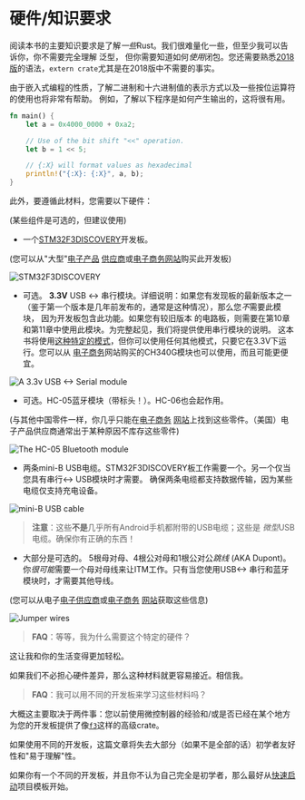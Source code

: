 # 硬件/知识要求

阅读本书的主要知识要求是了解*一些*Rust。我们很难量化一些，但至少我可以告诉你，你不需要完全理解
泛型， 但你需要知道如何*使用*闭包。您还需要熟悉[2018版]的语法，`extern crate`尤其是在2018版中不需要的事实。

[2018版]: https://rust-lang-nursery.github.io/edition-guide/

由于嵌入式编程的性质，了解二进制和十六进制值的表示方式以及一些按位运算符的使用也将非常有帮助。
例如，了解以下程序是如何产生输出的，这将很有用。

```rust
fn main() {
    let a = 0x4000_0000 + 0xa2;

    // Use of the bit shift "<<" operation.
    let b = 1 << 5;

    // {:X} will format values as hexadecimal
    println!("{:X}: {:X}", a, b);
}
```

此外，要遵循此材料，您需要以下硬件：

(某些组件是可选的，但建议使用)

- 一个[STM32F3DISCOVERY]开发板。

[STM32F3DISCOVERY]: http://www.st.com/en/evaluation-tools/stm32f3discovery.html

(您可以从"大型"[电子产品][0] [供应商][1]或[电子商务][2][网站][3]购买此开发板)

[0]: http://www.mouser.com/ProductDetail/STMicroelectronics/STM32F3DISCOVERY
[1]: http://www.digikey.com/product-detail/en/stmicroelectronics/STM32F3DISCOVERY/497-13192-ND
[2]: https://www.aliexpress.com/wholesale?SearchText=stm32f3discovery
[3]: http://www.ebay.com/sch/i.html?_nkw=stm32f3discovery

<p>
<img title="STM32F3DISCOVERY" src="../assets/f3.jpg">
</p>

- 可选。 **3.3V** USB <-> 串行模块。详细说明：如果您有发现板的最新版本之一
  （鉴于第一个版本是几年前发布的，通常是这种情况），那么您*不*需要此模块， 因为开发板包含此功能。如果您有较旧版本
  的电路板，则需要在第10章和第11章中使用此模块。为完整起见，我们将提供使用串行模块的说明。
  这本书将使用[这种特定的模式][sparkfun]，但你可以使用任何其他模式，只要它在3.3V下运行。您可以从
  [电子商务][4]网站购买的CH340G模块也可以使用，而且可能更便宜。

[sparkfun]: https://www.sparkfun.com/products/9873
[4]: https://www.aliexpress.com/wholesale?SearchText=CH340G

<p>
<img title="A 3.3v USB <-> Serial module" src="../assets/serial.jpg">
</p>

- 可选。HC-05蓝牙模块（带标头！）。HC-06也会起作用。

(与其他中国零件一样，你几乎只能在[电子商务][5] [网站][6]上找到这些零件。（美国）电子产品供应商通常出于某种原因不库存这些零件)

[5]: http://www.ebay.com/sch/i.html?_nkw=hc-05
[6]: https://www.aliexpress.com/wholesale?SearchText=hc-05

<p>
<img title="The HC-05 Bluetooth module" src="../assets/bluetooth.jpg">
</p>

- 两条mini-B USB电缆。STM32F3DISCOVERY板工作需要一个。另一个仅当您具有串行<-> USB模块时才需要。
  确保两条电缆都支持数据传输，因为某些电缆仅支持充电设备。

<p>
<img title="mini-B USB cable" src="../assets/usb-cable.jpg">
</p>

> **注意**：这些**不是**几乎所有Android手机都附带的USB电缆；这些是
> *微型*USB电缆。确保你有正确的东西！

- 大部分是可选的。 5根母对母、4根公对母和1根公对公*跳线* (AKA Dupont)。
  你*很可能*需要一个母对母线来让ITM工作。只有当您使用USB<-> 串行和蓝牙模块时，才需要其他导线。

(您可以从电子[电子供应商][7]或[电子商务][8] [网站][9]获取这些信息)

[7]: https://www.adafruit.com/categories/306
[8]: http://www.ebay.com/sch/i.html?_nkw=dupont+wire
[9]: https://www.aliexpress.com/wholesale?SearchText=dupont+wire

<p>
<img title="Jumper wires" src="../assets/jumper-wires.jpg">
</p>

> **FAQ**：等等，我为什么需要这个特定的硬件？

这让我和你的生活变得更加轻松。

如果我们不必担心硬件差异，那么这种材料就更容易接近。相信我。

> **FAQ**：我可以用不同的开发板来学习这些材料吗？

大概这主要取决于两件事：您以前使用微控制器的经验和/或是否已经在某个地方为您的开发板提供了像[`f3`]这样的高级crate。

[`f3`]: https://docs.rs/f3

如果使用不同的开发板，这篇文章将失去大部分（如果不是全部的话）初学者友好性和"易于理解"性。

如果你有一个不同的开发板，并且你不认为自己完全是初学者，那么最好从[快速启动]项目模板开始。

[快速启动]: https://rust-embedded.github.io/cortex-m-quickstart/cortex_m_quickstart/
